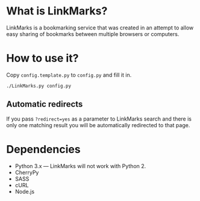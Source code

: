 # What is LinkMarks?

LinkMarks is a bookmarking service that was created in an attempt to allow easy
sharing of bookmarks between multiple browsers or computers.

# How to use it?
Copy `config.template.py` to `config.py` and fill it in.

    ./LinkMarks.py config.py

## Automatic redirects
If you pass `?redirect=yes` as a parameter to LinkMarks search and there is only
one matching result you will be automatically redirected to that page.

# Dependencies
- Python 3.x — LinkMarks will not work with Python 2.
- CherryPy
- SASS
- cURL
- Node.js
